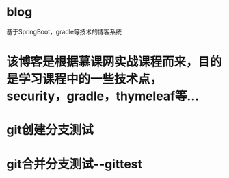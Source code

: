 # blog
基于SpringBoot，gradle等技术的博客系统

# 该博客是根据慕课网实战课程而来，目的是学习课程中的一些技术点，security，gradle，thymeleaf等...

# git创建分支测试

# git合并分支测试--gittest
